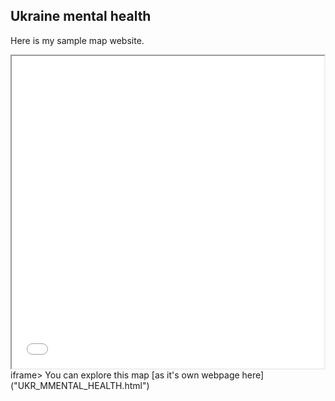 ## Ukraine mental health
Here is my sample map website. 
<iframe src= "UKR_MMENTAL_HEALTH.html" height="500" width="500"></iframe>iframe>
You can explore this map [as it's own webpage here] ("UKR_MMENTAL_HEALTH.html")
